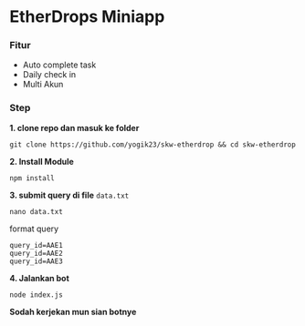 # EtherDrops Miniapp

### Fitur
- Auto complete task
- Daily check in
- Multi Akun


### Step

**1. clone repo dan masuk ke folder**
```
git clone https://github.com/yogik23/skw-etherdrop && cd skw-etherdrop
```

**2. Install Module**
```
npm install
```

**3. submit query di file** `data.txt`
```
nano data.txt
```
format query 
```
query_id=AAE1 
query_id=AAE2 
query_id=AAE3
```

**4. Jalankan bot**
```
node index.js
```

**Sodah kerjekan mun sian botnye**
